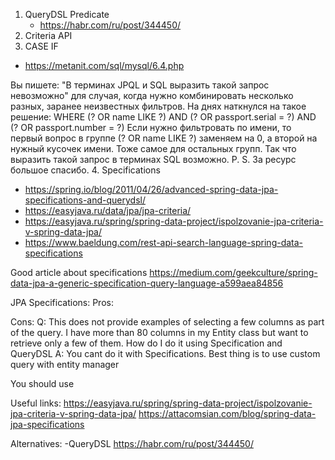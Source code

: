 1. QueryDSL Predicate
   - https://habr.com/ru/post/344450/
2. Criteria API
3. CASE IF
- https://metanit.com/sql/mysql/6.4.php

Вы пишете: "В терминах JPQL и SQL выразить такой запрос невозможно" для случая, когда нужно комбинировать несколько разных, заранее неизвестных фильтров. На днях наткнулся на такое решение:
WHERE (? OR name LIKE ?) AND (? OR passport.serial = ?) AND (? OR passport.number = ?)
Если нужно фильтровать по имени, то первый вопрос в группе (? OR name LIKE ?) заменяем на 0, а второй на нужный кусочек имени. Тоже самое для остальных групп.
Так что выразить такой запрос в терминах SQL возможно.
P. S. За ресурс большое спасибо.
4. Specifications
  - https://spring.io/blog/2011/04/26/advanced-spring-data-jpa-specifications-and-querydsl/
  - https://easyjava.ru/data/jpa/jpa-criteria/
  - https://easyjava.ru/spring/spring-data-project/ispolzovanie-jpa-criteria-v-spring-data-jpa/
  - https://www.baeldung.com/rest-api-search-language-spring-data-specifications


Good article about specifications
https://medium.com/geekculture/spring-data-jpa-a-generic-specification-query-language-a599aea84856


JPA Specifications:
Pros:

Cons:
Q: This does not provide examples of selecting a few columns as part of the query. I have more than 80 columns in my Entity class but want to retrieve only a few of them. How do I do it using Specification and QueryDSL
A: You cant do it with Specifications. Best thing is to use custom query with entity manager

You should use 

Useful links:
https://easyjava.ru/spring/spring-data-project/ispolzovanie-jpa-criteria-v-spring-data-jpa/
https://attacomsian.com/blog/spring-data-jpa-specifications

Alternatives:
-QueryDSL
   https://habr.com/ru/post/344450/